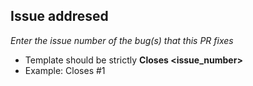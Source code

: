 ## Issue addresed

_Enter the issue number of the bug(s) that this PR fixes_

- Template should be strictly **Closes <issue_number>**
- Example: Closes #1
